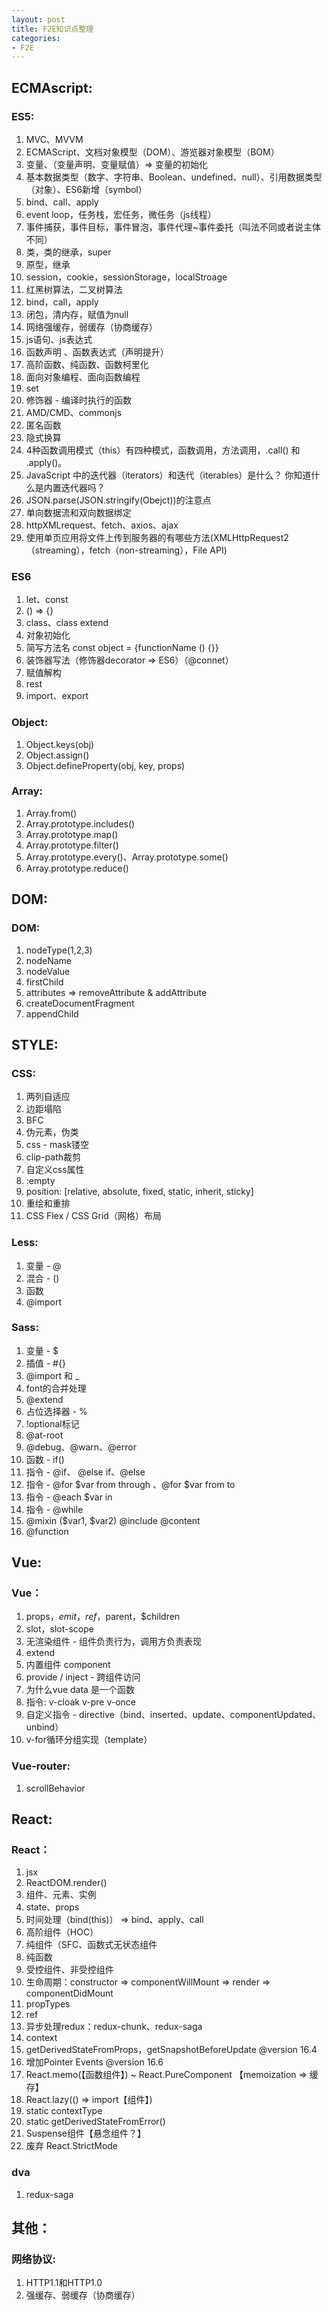 ```yaml
---
layout: post
title: F2E知识点整理
categories:
- F2E
---
```


## ECMAscript:
### ES5:
1. MVC、MVVM
2. ECMAScript、文档对象模型（DOM）、游览器对象模型（BOM）
3. 变量、（变量声明、变量赋值）=> 变量的初始化
4. 基本数据类型（数字、字符串、Boolean、undefined、null）、引用数据类型（对象）、ES6新增（symbol）
5. bind、call、apply
6. event loop，任务栈，宏任务，微任务（js线程）
7. 事件捕获，事件目标，事件冒泡，事件代理~事件委托（叫法不同或者说主体不同）
8. 类，类的继承，super
9.  原型，继承
10.  session，cookie，sessionStorage，localStroage
11. 红黑树算法，二叉树算法
12. bind，call，apply
13. 闭包，清内存，赋值为null
14. 网络强缓存，弱缓存（协商缓存）
15.  js语句、js表达式
16. 函数声明 、函数表达式（声明提升）
17.  高阶函数、纯函数、函数柯里化
18. 面向对象编程、面向函数编程
19. set
20.  修饰器 - 编译时执行的函数
21.  AMD/CMD、commonjs
22. 匿名函数
23. 隐式换算
24. 4种函数调用模式（this）有四种模式，函数调用，方法调用，.call() 和 .apply()。
25. JavaScript 中的迭代器（iterators）和迭代（iterables）是什么？ 你知道什么是内置迭代器吗？
26. JSON.parse(JSON.stringify(Obejct))的注意点
27. 单向数据流和双向数据绑定
28. httpXMLrequest、fetch、axios、ajax
29. 使用单页应用将文件上传到服务器的有哪些方法(XMLHttpRequest2（streaming），fetch（non-streaming），File API)

### ES6
1. let、const
2.  () => {}
3.  class、class <name> extend <parent>
4. 对象初始化
5. 简写方法名 const object = {functionName () {}}
6.  装饰器写法（修饰器decorator => ES6）（@connet）
7.  赋值解构
8.  rest
9. import、export

### Object:
1.  Object.keys(obj)
2.  Object.assign()
3.  Object.defineProperty(obj, key, props)

### Array:
1. Array.from()
2. Array.prototype.includes()
3.  Array.prototype.map()
4.  Array.prototype.filter()
5.  Array.prototype.every()、Array.prototype.some()
6.  Array.prototype.reduce()

## DOM:
### DOM:
1. nodeType(1,2,3)
2. nodeName
3.  nodeValue
4.  firstChild
5.  attributes => removeAttribute & addAttribute
6.  createDocumentFragment
7.  appendChild

## STYLE:
### CSS:
1. 两列自适应
2. 边距塌陷
3.  BFC
4.  伪元素，伪类
5.  css - mask镂空
6. clip-path裁剪
7. 自定义css属性
8.  :empty
9.  position: [relative, absolute, fixed, static, inherit, sticky]
10. 重绘和重排
11. CSS Flex / CSS Grid（网格）布局

### Less:
1.  变量 - @
2. 混合 - <name>()
3.  函数
4.  @import

### Sass:
1.  变量 - $
2. 插值 - #{}
3.  @import 和 _
4.  font的合并处理
5.  @extend
6. 占位选择器 - %
7. !optional标记
8.  @at-root
9.  @debug、@warn、@error
10. 函数 - if()
11. 指令 - @if、 @else if、@else
12. 指令 - @for $var from <start> through <end> 、@for $var from <start> to <end>
13. 指令 - @each $var in <list or map>
14. 指令 - @while
15. @mixin <name>($var1, $var2) @include @content
16.  @function

## Vue:
### Vue：
1. props，$emit，ref，$parent，$children
2. slot，slot-scope
3. 无渲染组件 - 组件负责行为，调用方负责表现
4. extend
5. 内置组件 component<is>
6. provide / inject - 跨组件访问
7. 为什么vue data 是一个函数
8. 指令: v-cloak v-pre v-once
9. 自定义指令 - directive（bind、inserted、update、componentUpdated、unbind）
10. v-for循环分组实现（template）

### Vue-router:
1. scrollBehavior

## React:
### React：
1.  jsx
2.  ReactDOM.render()
3. 组件、元素、实例
4. state、props
5.  时间处理（bind(this)） => bind、apply、call
6.  高阶组件（HOC）
7.  纯组件（SFC、函数式无状态组件
8. 纯函数
9. 受控组件、非受控组件
10. 生命周期：constructor => componentWillMount => render => componentDidMount
11.  propTypes
12.  ref
13. 异步处理redux：redux-chunk、redux-saga
14. context
15. getDerivedStateFromProps，getSnapshotBeforeUpdate
@version 16.4
1. 增加Pointer Events
@version 16.6
1. React.memo(【函数组件】) ~ React.PureComponent   【memoization => 缓存】
2. React.lazy(() => import【组件】)
3. static contextType
4. static getDerivedStateFromError()
5.  Suspense组件【悬念组件？】
6. 废弃 React.StrictMode

### dva
1. redux-saga

## 其他：
### 网络协议:
1. HTTP1.1和HTTP1.0
2. 强缓存、弱缓存（协商缓存）